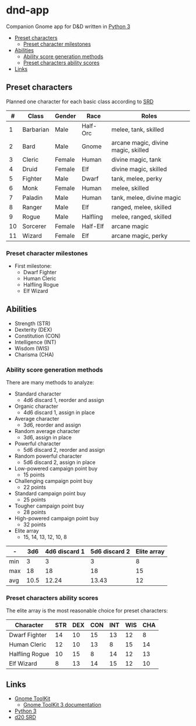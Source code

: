 # dnd-app

Companion Gnome app for D&D written in [Python 3][py]

- [Preset characters](#preset-characters)
  - [Preset character milestones](#preset-character-milestones)
- [Abilities](#abilities)
  - [Ability score generation methods](#ability-score-generation-methods)
  - [Preset characters ability scores](#preset-characters-ability-scores)
- [Links](#links)

## Preset characters

Planned one character for each basic class according to [SRD][srd]

\# | Class     | Gender | Race     | Roles
---|-----------|--------|----------|-------
1  | Barbarian | Male   | Half-Orc | melee, tank, skilled
2  | Bard      | Male   | Gnome    | arcane magic, divine magic, skilled
3  | Cleric    | Female | Human    | divine magic, tank
4  | Druid     | Female | Elf      | divine magic, skilled
5  | Fighter   | Male   | Dwarf    | tank, melee, perky
6  | Monk      | Female | Human    | melee, skilled
7  | Paladin   | Male   | Human    | tank, melee, divine magic
8  | Ranger    | Male   | Elf      | ranged, melee, skilled
9  | Rogue     | Male   | Halfling | melee, ranged, skilled
10 | Sorcerer  | Female | Half-Elf | arcane magic
11 | Wizard    | Female | Elf      | arcane magic, perky

### Preset character milestones

- First milestone:
  - Dwarf Fighter
  - Human Cleric
  - Halfling Rogue
  - Elf Wizard

## Abilities

- Strength (STR)
- Dexterity (DEX)
- Constitution (CON)
- Intelligence (INT)
- Wisdom (WIS)
- Charisma (CHA)

### Ability score generation methods

There are many methods to analyze:

- Standard character
  - 4d6 discard 1, reorder and assign
- Organic character
  - 4d6 discard 1, assign in place
- Average character
  - 3d6, reorder and assign
- Random average character
  - 3d6, assign in place
- Powerful character
  - 5d6 discard 2, reorder and assign
- Random powerful character
  - 5d6 discard 2, assign in place
- Low-powered campaign point buy
  - 15 points
- Challenging campaign point buy
  - 22 points
- Standard campaign point buy
  - 25 points
- Tougher campaign point buy
  - 28 points
- High-powered campaign point buy
  - 32 points
- Elite array
  - 15, 14, 13, 12, 10, 8

-| 3d6 | 4d6 discard 1 | 5d6 discard 2 | Elite array
-|-|-|-|-
min | 3 | 3 | 3 | 8
max | 18 | 18 | 18 | 15
avg | 10.5 | 12.24 | 13.43 | 12

### Preset characters ability scores

The elite array is the most reasonable choice for preset characters:

Character      | STR | DEX | CON | INT | WIS | CHA
---------------|-----|-----|-----|-----|-----|-----
Dwarf Fighter  | 14  | 10  | 15  | 13  | 12  |  8
Human Cleric   | 12  | 10  | 13  |  8  | 15  | 14
Halfling Rogue | 10  | 15  |  8  | 14  | 12  | 13
Elf Wizard     |  8  | 13  | 14  | 15  | 12  | 10

## Links

- [Gnome ToolKit][gtk]
  - [Gnome ToolKit 3 documentation][gtk3-doc]
- [Python 3][py]
- [d20 SRD][srd]

[gtk]: https://www.gtk.org/
[gtk3-doc]: https://developer.gnome.org/gtk3/stable/
[py]: https://www.python.org/
[srd]: https://www.d20srd.org/
